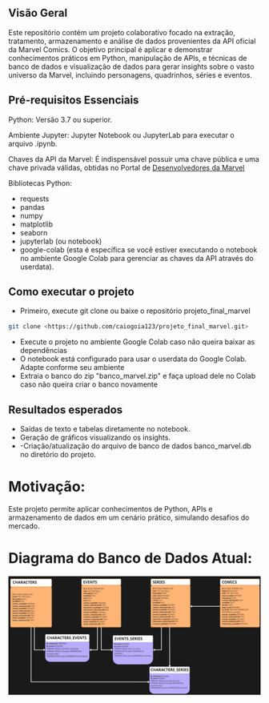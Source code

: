 ## Visão Geral
Este repositório contém um projeto colaborativo focado na extração, tratamento, armazenamento e análise de dados provenientes da API oficial da Marvel Comics. O objetivo principal é aplicar e demonstrar conhecimentos práticos em Python, manipulação de APIs, e técnicas de banco de dados e visualização de dados para gerar insights sobre o vasto universo da Marvel, incluindo personagens, quadrinhos, séries e eventos.

## Pré-requisitos Essenciais
Python: Versão 3.7 ou superior.

Ambiente Jupyter: Jupyter Notebook ou JupyterLab para executar o arquivo .ipynb.

Chaves da API da Marvel: É indispensável possuir uma chave pública e uma chave privada válidas, obtidas no Portal de  [Desenvolvedores da Marvel](https://developer.marvel.com/account)

Bibliotecas Python:

- requests
- pandas
- numpy
- matplotlib
- seaborn
- jupyterlab (ou notebook)
- google-colab (esta é específica se você estiver executando o notebook no ambiente Google Colab para gerenciar as chaves da API através do userdata).

## Como executar o projeto

- Primeiro, execute git clone ou baixe o repositório projeto_final_marvel

```sh
git clone <https://github.com/caiogoia123/projeto_final_marvel.git>
```

- Execute o projeto no ambiente Google Colab caso não queira baixar as dependências
- O notebook está configurado para usar o userdata do Google Colab. Adapte conforme seu ambiente
- Extraia o banco do zip "banco_marvel.zip" e faça upload dele no Colab caso não queira criar o banco novamente

## Resultados esperados

- Saídas de texto e tabelas diretamente no notebook.
- Geração de gráficos visualizando os insights.
- -Criação/atualização do arquivo de banco de dados banco_marvel.db no diretório do projeto.

# Motivação:
Este projeto permite aplicar conhecimentos de Python, APIs e armazenamento de 
dados em um cenário prático, simulando desafios do mercado.

# Diagrama do Banco de Dados Atual:
<img src="https://github.com/caiogoia123/projeto_final_marvel/blob/main/Diagrama_Banco_Dados.jpg" alt="Diagrama do Banco de Dados">
